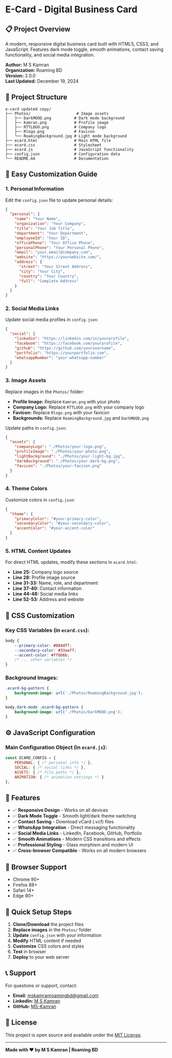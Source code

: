 # E-Card - Digital Business Card

## 📋 Project Overview

A modern, responsive digital business card built with HTML5, CSS3, and JavaScript. Features dark mode toggle, smooth animations, contact saving functionality, and social media integration.

**Author:** M S Kamran  
**Organization:** Roaming BD  
**Version:** 2.0.0  
**Last Updated:** December 19, 2024

## 📁 Project Structure

```
e-card updated copy/
├── Photos/                    # Image assets
│   ├── DarkMOOD.png          # Dark mode background
│   ├── Kamran.png            # Profile image
│   ├── RTTLOGO.png           # Company logo
│   ├── Rlogo.png             # Favicon
│   └── RoamingBackground.jpg # Light mode background
├── ecard.html                # Main HTML file
├── ecard.css                 # Stylesheet
├── ecard.js                  # JavaScript functionality
├── config.json               # Configuration data
└── README.md                 # Documentation
```

## 🔧 Easy Customization Guide

### 1. Personal Information

Edit the `config.json` file to update personal details:

```json
{
  "personal": {
    "name": "Your Name",
    "organization": "Your Company",
    "title": "Your Job Title",
    "department": "Your Department",
    "employeeId": "Your ID",
    "officePhone": "Your Office Phone",
    "personalPhone": "Your Personal Phone",
    "email": "your.email@company.com",
    "website": "https://yourwebsite.com/",
    "address": {
      "street": "Your Street Address",
      "city": "Your City",
      "country": "Your Country",
      "full": "Complete Address"
    }
  }
}
```

### 2. Social Media Links

Update social media profiles in `config.json`:

```json
{
  "social": {
    "linkedin": "https://linkedin.com/in/yourprofile",
    "facebook": "https://facebook.com/yourprofile",
    "github": "https://github.com/yourusername",
    "portfolio": "https://yourportfolio.com",
    "whatsappNumber": "your-whatsapp-number"
  }
}
```

### 3. Image Assets

Replace images in the `Photos/` folder:

- **Profile Image:** Replace `Kamran.png` with your photo
- **Company Logo:** Replace `RTTLOGO.png` with your company logo
- **Favicon:** Replace `Rlogo.png` with your favicon
- **Backgrounds:** Replace `RoamingBackground.jpg` and `DarkMOOD.png`

Update paths in `config.json`:

```json
{
  "assets": {
    "companyLogo": "./Photos/your-logo.png",
    "profileImage": "./Photos/your-photo.png",
    "lightBackground": "./Photos/your-light-bg.jpg",
    "darkBackground": "./Photos/your-dark-bg.png",
    "favicon": "./Photos/your-favicon.png"
  }
}
```

### 4. Theme Colors

Customize colors in `config.json`:

```json
{
  "theme": {
    "primaryColor": "#your-primary-color",
    "secondaryColor": "#your-secondary-color",
    "accentColor": "#your-accent-color"
  }
}
```

### 5. HTML Content Updates

For direct HTML updates, modify these sections in `ecard.html`:

- **Line 25:** Company logo source
- **Line 28:** Profile image source
- **Line 31-33:** Name, role, and department
- **Line 37-40:** Contact information
- **Line 44-48:** Social media links
- **Line 52-53:** Address and website

## 🎨 CSS Customization

### Key CSS Variables (in `ecard.css`):

```css
body {
    --primary-color: #884dff;
    --secondary-color: #33aaff;
    --accent-color: #ff6b6b;
    /* ... other variables */
}
```

### Background Images:

```css
.ecard-bg-pattern {
    background-image: url('./Photos/RoamingBackground.jpg');
}

body.dark-mode .ecard-bg-pattern {
    background-image: url('./Photos/DarkMOOD.png');
}
```

## ⚙️ JavaScript Configuration

### Main Configuration Object (in `ecard.js`):

```javascript
const ECARD_CONFIG = {
    PERSONAL: { /* personal info */ },
    SOCIAL: { /* social links */ },
    ASSETS: { /* file paths */ },
    ANIMATION: { /* animation settings */ }
};
```

## 🚀 Features

- ✅ **Responsive Design** - Works on all devices
- ✅ **Dark Mode Toggle** - Smooth light/dark theme switching
- ✅ **Contact Saving** - Download vCard (.vcf) files
- ✅ **WhatsApp Integration** - Direct messaging functionality
- ✅ **Social Media Links** - LinkedIn, Facebook, GitHub, Portfolio
- ✅ **Smooth Animations** - Modern CSS transitions and effects
- ✅ **Professional Styling** - Glass morphism and modern UI
- ✅ **Cross-browser Compatible** - Works on all modern browsers

## 📱 Browser Support

- Chrome 90+
- Firefox 88+
- Safari 14+
- Edge 90+

## 🔄 Quick Setup Steps

1. **Clone/Download** the project files
2. **Replace images** in the `Photos/` folder
3. **Update** `config.json` with your information
4. **Modify** HTML content if needed
5. **Customize** CSS colors and styles
6. **Test** in browser
7. **Deploy** to your web server

## 📞 Support

For questions or support, contact:
- **Email:** mskamranroamingbd@gmail.com
- **LinkedIn:** [M S Kamran](https://www.linkedin.com/in/mskamran23/)
- **GitHub:** [MS-Kamran](https://github.com/MS-Kamran)

## 📄 License

This project is open source and available under the [MIT License](LICENSE).

---

**Made with ❤️ by M S Kamran | Roaming BD**